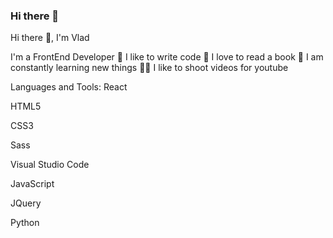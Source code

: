 ### Hi there 👋

Hi there 👋, I'm Vlad


I'm a FrontEnd Developer
💪 I like to write code
🎉 I love to read a book
🥅 I am constantly learning new things
🤹🏽 I like to shoot videos for youtube


Languages and Tools:
React

HTML5

CSS3

Sass

Visual Studio Code

JavaScript

JQuery

Python


